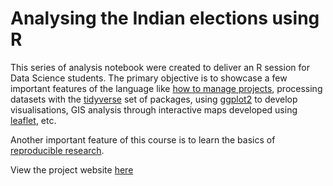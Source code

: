 # Analysing the Indian elections using R

This series of analysis notebook were created to deliver an R session for Data Science students. The primary objective is to showcase a few important features of the language like [how to manage projects](https://workflowr.github.io), processing datasets with the [tidyverse](https://www.tidyverse.org/) set of packages, using [ggplot2](https://ggplot2.tidyverse.org/) to develop visualisations, GIS analysis through interactive maps developed using [leaflet](https://rstudio.github.io/leaflet/), etc.

Another important feature of this course is to learn the basics of [reproducible research](https://cran.r-project.org/web/views/ReproducibleResearch.html). 

View the project website [here](https://apoorv74.github.io/election-analysis-R/)
